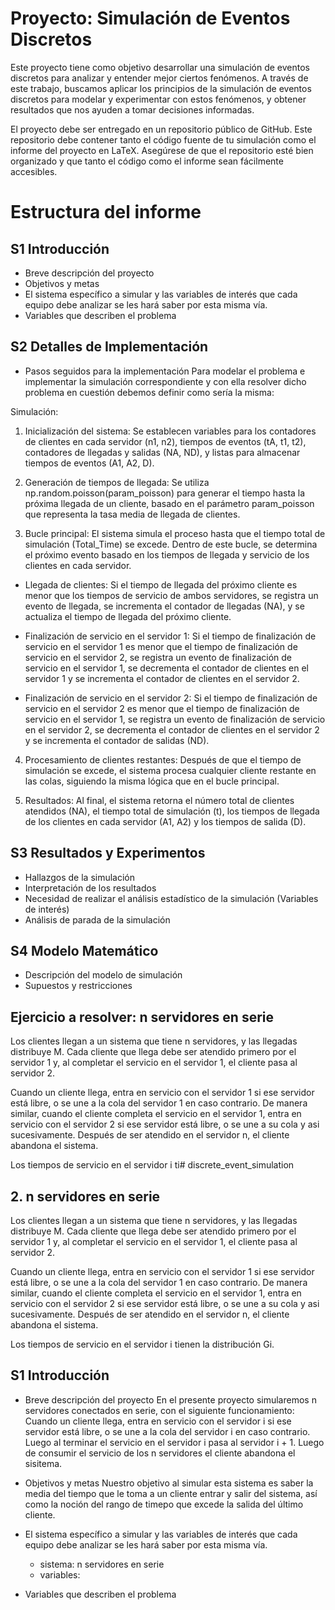 # Proyecto: Simulación de Eventos Discretos

Este proyecto tiene como objetivo desarrollar una simulación de eventos discretos para analizar y entender mejor ciertos fenómenos. A través de este trabajo, buscamos aplicar los principios de la simulación de eventos discretos para modelar y experimentar con estos fenómenos, y obtener resultados que nos ayuden a tomar decisiones informadas.

El proyecto debe ser entregado en un repositorio público de GitHub. Este repositorio debe contener tanto el código fuente de tu simulación como el informe del proyecto en LaTeX. Asegúrese de que el repositorio esté bien organizado y que tanto el código como el informe sean fácilmente accesibles.

# Estructura del informe

## S1 Introducción

- Breve descripción del proyecto
- Objetivos y metas
- El sistema específico a simular y las variables de interés que cada equipo debe analizar se les hará saber por esta misma vía.
- Variables que describen el problema

## S2 Detalles de Implementación

- Pasos seguidos para la implementación
Para modelar el problema e implementar la simulación correspondiente y con ella resolver dicho problema en cuestión debemos definir como sería la misma:

Simulación:
1. Inicialización del sistema: Se establecen variables para los contadores de clientes en cada servidor (n1, n2), tiempos de eventos (tA, t1, t2), contadores de llegadas y salidas (NA, ND), y listas para almacenar tiempos de eventos (A1, A2, D).

2. Generación de tiempos de llegada: Se utiliza np.random.poisson(param_poisson) para generar el tiempo hasta la próxima llegada de un cliente, basado en el parámetro param_poisson que representa la tasa media de llegada de clientes.

3. Bucle principal: El sistema simula el proceso hasta que el tiempo total de simulación (Total_Time) se excede. Dentro de este bucle, se determina el próximo evento basado en los tiempos de llegada y servicio de los clientes en cada servidor.
- Llegada de clientes: Si el tiempo de llegada del próximo cliente es menor que los tiempos de servicio de ambos servidores, se registra un evento de llegada, se incrementa el contador de llegadas (NA), y se actualiza el tiempo de llegada del próximo cliente.

- Finalización de servicio en el servidor 1: Si el tiempo de finalización de servicio en el servidor 1 es menor que el tiempo de finalización de servicio en el servidor 2, se registra un evento de finalización de servicio en el servidor 1, se decrementa el contador de clientes en el servidor 1 y se incrementa el contador de clientes en el servidor 2.

- Finalización de servicio en el servidor 2: Si el tiempo de finalización de servicio en el servidor 2 es menor que el tiempo de finalización de servicio en el servidor 1, se registra un evento de finalización de servicio en el servidor 2, se decrementa el contador de clientes en el servidor 2 y se incrementa el contador de salidas (ND).

4. Procesamiento de clientes restantes: Después de que el tiempo de simulación se excede, el sistema procesa cualquier cliente restante en las colas, siguiendo la misma lógica que en el bucle principal.

5. Resultados: Al final, el sistema retorna el número total de clientes atendidos (NA), el tiempo total de simulación (t), los tiempos de llegada de los clientes en cada servidor (A1, A2) y los tiempos de salida (D).

## S3 Resultados y Experimentos

- Hallazgos de la simulación
- Interpretación de los resultados
- Necesidad de realizar el análisis estadístico de la simulación (Variables de interés)
- Análisis de parada de la simulación

## S4 Modelo Matemático

- Descripción del modelo de simulación
- Supuestos y restricciones


## Ejercicio a resolver: n servidores en serie

Los clientes llegan a un sistema que tiene n servidores, y las llegadas distribuye M. Cada cliente que llega debe ser atendido primero por el servidor 1 y, al completar el servicio en el servidor 1, el cliente pasa al servidor 2.

Cuando un cliente llega, entra en servicio con el servidor 1 si ese servidor está libre, o se une a la cola del servidor 1 en caso contrario. De manera similar, cuando el cliente completa el servicio en el servidor 1, entra en servicio con el servidor 2 si ese servidor está libre, o se une a su cola y asi sucesivamente. Después de ser atendido en el servidor n, el cliente abandona el sistema.

Los tiempos de servicio en el servidor i ti# discrete_event_simulation

## 2. n servidores en serie

Los clientes llegan a un sistema que tiene n servidores, y las llegadas distribuye M. Cada cliente que llega debe ser atendido primero por el servidor 1 y, al completar el servicio en el servidor 1, el cliente pasa al servidor 2.

Cuando un cliente llega, entra en servicio con el servidor 1 si ese servidor está libre, o se une a la cola del servidor 1 en caso contrario. De manera similar, cuando el cliente completa el servicio en el servidor 1, entra en servicio con el servidor 2 si ese servidor está libre, o se une a su cola y asi sucesivamente. Después de ser atendido en el servidor n, el cliente abandona el sistema.

Los tiempos de servicio en el servidor i tienen la distribución Gi.


## S1 Introducción

- Breve descripción del proyecto
    En el presente proyecto simularemos n servidores conectados en serie, con el siguiente funcionamiento:
    Cuando un cliente llega, entra en servicio con el servidor i si ese servidor está libre, o se une a la cola del servidor i en caso contrario. Luego al terminar el servicio en el servidor i pasa al servidor i + 1. Luego de consumir el servicio de los n servidores el cliente abandona el sisitema.

- Objetivos y metas
    Nuestro objetivo al simular esta sistema es saber la media del tiempo que le toma a un cliente entrar y salir del sistema, así como la noción del rango de timepo que excede la salida del último cliente.
- El sistema específico a simular y las variables de interés que cada equipo debe analizar se les hará saber por esta misma vía.
    - sistema: n servidores en serie
    - variables: 
- Variables que describen el problema
    
